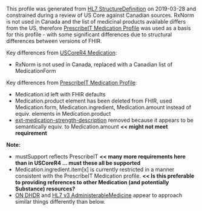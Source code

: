 <!--- Text entered into this file will appear at the top of the profiles page before the Formal Views of the profile content. -->

This profile was generated from [HL7 StructureDefinition](https://www.hl7.org/fhir/medication.profile.json) on 2019-03-28 and constrained during a review of US Core against Canadian sources.  RxNorm is not used in Canada and the list of medicinal products available differs from the US, therefore [PrescribeIT Medication Profile](https://specs.prescribeit.ca/R2.0/erx/profile-medication.html) was used as a basis for this profile - with some significant differences due to structural differences between versions of FHIR.

Key differences from [USCoreR4 Medication](https://build.fhir.org/ig/HL7/US-Core-R4/StructureDefinition-us-core-medication.html):
- RxNorm is not used in Canada, replaced with a Canadian list of MedicationForm

Key differences from [PrescribeIT Medication Profile](https://specs.prescribeit.ca/R2.0/erx/profile-medication.html):
- Medication.id left with FHIR defaults
- Medication.product element has been deleted from FHIR, used Medication.form, Medication.ingredient, Medication.amount instead of equiv. elements in Medication.product
- [ext-medication-strength-description](https://specs.prescribeit.ca/R2.0/erx/extension-ext-medication-strength-description.html) removed because it appears to be semantically equiv. to Medication.amount **<< might not meet requirement**

**Note:**
- mustSupport reflects PrescribeIT **<< many more requirements here than in USCoreR4 ... must these all be supported**
- Medication.ingredient.item[x] is currently restricted in a manner consistent with the PrescribeIT Medication profile.  **<< Is this preferable to providing references to other Medication (and potentially Substance) resources?**
- [ON DHDR](https://simplifier.net/ontariodigitalhealth/medication) and [HL7 v3 AdministerableMedicine](AdministerableMedicine) appear to approach similar things differently than below.
